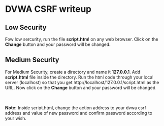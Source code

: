 # DVWA CSRF writeup
## Low Security
Fow low sercurity, run the file <b>script.html</b> on any web browser. Click on the <b>Change</b> button and your password will be changed.

## Medium Security
<p>For Medium Security, create a directory and name it <b>127.0.0.1</b>. Add <b>script.html</b> file inside the directory. Run the html code through your local server (localhost) so that you get 
  http://localhost/127.0.0.1/script.html
  as the URL. 
  Now click on the <b> Change</b> button and your password will be changed.
  
 <br><br>
 <b>Note:</b> Inside script.html, change the action address to your dvwa csrf address and value of new password and confirm password according to your wish.
